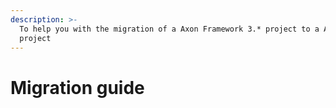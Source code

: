 ```yaml
---
description: >-
  To help you with the migration of a Axon Framework 3.* project to a Axon 4.*
  project
---
```


# Migration guide

